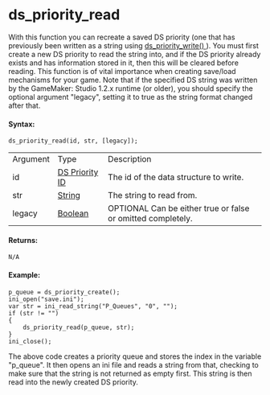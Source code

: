 # ds_priority_read

With this function you can recreate a saved DS priority (one that has
previously been written as a string using [ ds_priority_write()
](ds_priority_write) ). You must first create a new DS priority to
read the string into, and if the DS priority already exists and has
information stored in it, then this will be cleared before reading. This
function is of vital importance when creating save/load mechanisms for
your game. Note that if the specified DS string was written by the
GameMaker: Studio 1.2.x runtime (or older), you should specify the
optional argument "legacy", setting it to true as the string format
changed after that.

#### Syntax:

``` gml
ds_priority_read(id, str, [legacy]);
```

|          |                                                                                                                               |                                                                   |
|----------|-------------------------------------------------------------------------------------------------------------------------------|-------------------------------------------------------------------|
| Argument | Type                                                                                                                          | Description                                                       |
| id       |  [DS Priority ID](../../../../../GameMaker_Language/GML_Reference/Data_Structures/DS_Priority_Queues/ds_priority_create)  | The id of the data structure to write.                            |
| str      |  [String](../../../../../GameMaker_Language/GML_Overview/Data_Types)                                                      | The string to read from.                                          |
| legacy   |  [Boolean](../../../../../GameMaker_Language/GML_Overview/Data_Types)                                                     |  OPTIONAL Can be either true or false or omitted completely.      |

#### Returns:

``` gml
N/A
```

#### Example:

``` gml
p_queue = ds_priority_create();
ini_open("save.ini");
var str = ini_read_string("P_Queues", "0", "");
if (str != "")
{
    ds_priority_read(p_queue, str);
}
ini_close();
```

The above code creates a priority queue and stores the index in the
variable "p_queue". It then opens an ini file and reads a string from
that, checking to make sure that the string is not returned as empty
first. This string is then read into the newly created DS priority.
